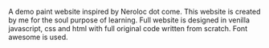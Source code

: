 A demo paint website inspired by Neroloc dot come.
This website is created by me for the soul purpose of learning.
Full website is designed in venilla javascript, css and html with full original code written from scratch. 
Font awesome is used. 